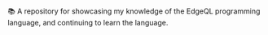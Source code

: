📚️ A repository for showcasing my knowledge of the EdgeQL programming language, and continuing to learn the language. 
